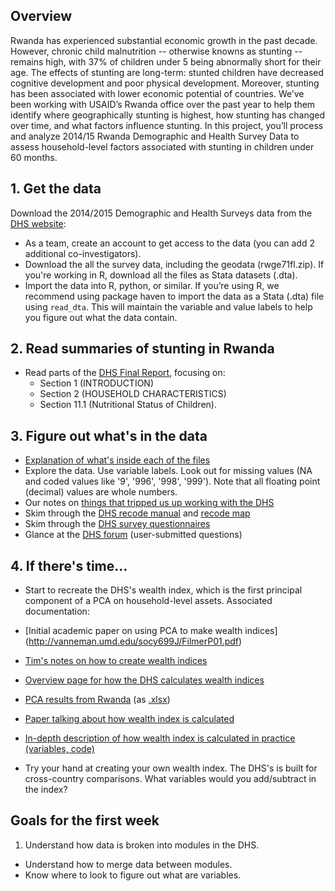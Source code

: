 ## Overview
Rwanda has experienced substantial economic growth in the past decade.  However, chronic child malnutrition -- otherwise knowns as stunting -- remains high, with 37% of children under 5 being abnormally short for their age. The effects of stunting are long-term: stunted children have decreased cognitive development and poor physical development. Moreover, stunting has been associated with lower economic potential of countries. We’ve been working with USAID’s Rwanda office over the past year to help them identify where geographically stunting is highest, how stunting has changed over time, and what factors influence stunting.
In this project, you’ll process and analyze 2014/15 Rwanda Demographic and Health Survey Data to assess household-level factors associated with stunting in children under 60 months.


## 1. Get the data
Download the 2014/2015 Demographic and Health Surveys data from the [DHS website](http://dhsprogram.com/data/dataset/Rwanda_Standard-DHS_2015.cfm?flag=0):

* As a team, create an account to get access to the data (you can add 2 additional co-investigators).
* Download the all the survey data, including the geodata (rwge71fl.zip). If you're working in R, download all the files as Stata datasets (.dta).
* Import the data into R, python, or similar. If you’re using R, we recommend using package haven to import the data as a Stata (.dta) file using `read_dta`. This will maintain the variable and value labels to help you figure out what the data contain.

## 2. Read summaries of stunting in Rwanda
* Read parts of the [DHS Final Report](http://dhsprogram.com/publications/publication-FR316-DHS-Final-Reports.cfm), focusing on: 
  * Section 1 (INTRODUCTION)
  * Section 2 (HOUSEHOLD CHARACTERISTICS)
  * Section 11.1 (Nutritional Status of Children).

## 3. Figure out what's in the data
* [Explanation of what's inside each of the files](http://dhsprogram.com/data/Dataset-Types.cfm)
* Explore the data. Use variable labels. Look out for missing values (NA and coded values like '9', '996', '998', '999'). Note that all floating point (decimal) values are whole numbers.
* Our notes on [things that tripped us up working with the DHS](https://github.com/tessam30/RwandaLAM/wiki/DHS-variable-notes)
* Skim through the [DHS recode manual](http://www.dhsprogram.com/pubs/pdf/DHSG4/Recode6_DHS_22March2013_DHSG4.pdf) and [recode map](http://www.dhsprogram.com/pubs/pdf/DHSG4/Recode6_Map_22March2013_DHSG4.pdf)
* Skim through the [DHS survey questionnaires](http://www.dhsprogram.com/publications/publication-DHSQ7-DHS-Questionnaires-and-Manuals.cfm)
* Glance at the [DHS forum](http://userforum.dhsprogram.com/) (user-submitted questions)

## 4. If there's time...
* Start to recreate the DHS's wealth index, which is the first principal component of a PCA on household-level assets.  Associated documentation:
 * [Initial academic paper on using PCA to make wealth indices] (http://vanneman.umd.edu/socy699J/FilmerP01.pdf)
 * [Tim's notes on how to create wealth indices](https://github.com/tessam30/Tools/blob/master/Methods/Wealth.Indices.md)
 * [Overview page for how the DHS calculates wealth indices](http://www.dhsprogram.com/topics/wealth-index/Wealth-Index-Construction.cfm)
 * [PCA results from Rwanda](http://www.dhsprogram.com/programming/wealth%20index/Rwanda%20DHS%202014-15/Rwanda%20DHS%202014-15.pdf) (as [.xlsx](http://www.dhsprogram.com/programming/wealth%20index/Rwanda%20DHS%202014-15/Rwanda%20DHS%202014-15.xlsx))
 * [Paper talking about how wealth index is calculated](https://dhsprogram.com/pubs/pdf/CR6/CR6.pdf)
 * [In-depth description of how wealth index is calculated in practice (variables, code)](http://www.dhsprogram.com/programming/wealth%20index/Steps_to_constructing_the_new_DHS_Wealth_Index.pdf)

* Try your hand at creating your own wealth index. The DHS's is built for cross-country comparisons.  What variables would you add/subtract in the index?

## Goals for the first week
1. Understand how data is broken into modules in the DHS.
* Understand how to merge data between modules.
* Know where to look to figure out what are variables.
